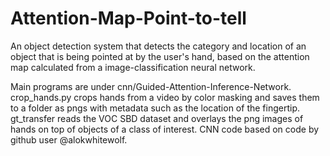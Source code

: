 # Attention-Map-Point-to-tell
An object detection system that detects the category and location of an object that is being pointed at by the user's hand, based on the attention map calculated from a image-classification neural network.

Main programs are under cnn/Guided-Attention-Inference-Network.
crop_hands.py crops hands from a video by color masking and saves them to a folder as pngs with metadata such as the location of the fingertip.
gt_transfer reads the VOC SBD dataset and overlays the png images of hands on top of objects of a class of interest. 
CNN code based on code by github user @alokwhitewolf.
